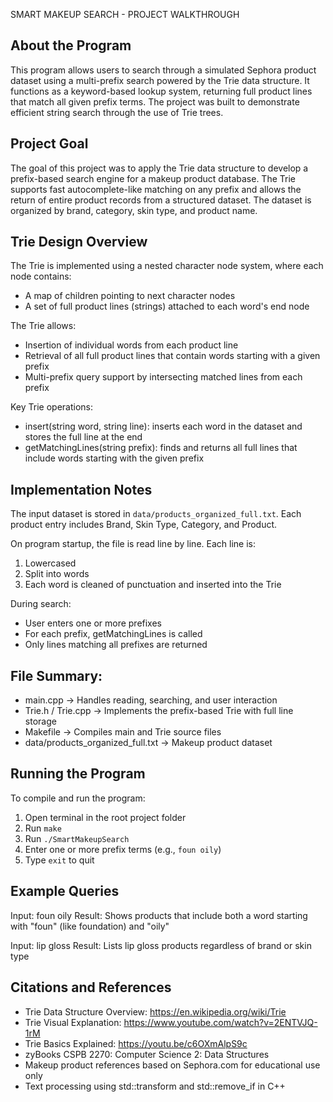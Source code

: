 SMART MAKEUP SEARCH - PROJECT WALKTHROUGH

About the Program
-----------------
This program allows users to search through a simulated Sephora product dataset using a multi-prefix search powered by the Trie data structure.
It functions as a keyword-based lookup system, returning full product lines that match all given prefix terms. The project was built to demonstrate
efficient string search through the use of Trie trees.

Project Goal
------------
The goal of this project was to apply the Trie data structure to develop a prefix-based search engine for a makeup product database.
The Trie supports fast autocomplete-like matching on any prefix and allows the return of entire product records from a structured dataset.
The dataset is organized by brand, category, skin type, and product name.

Trie Design Overview
---------------------
The Trie is implemented using a nested character node system, where each node contains:
- A map of children pointing to next character nodes
- A set of full product lines (strings) attached to each word's end node

The Trie allows:
- Insertion of individual words from each product line
- Retrieval of all full product lines that contain words starting with a given prefix
- Multi-prefix query support by intersecting matched lines from each prefix

Key Trie operations:
- insert(string word, string line): inserts each word in the dataset and stores the full line at the end
- getMatchingLines(string prefix): finds and returns all full lines that include words starting with the given prefix

Implementation Notes
---------------------
The input dataset is stored in `data/products_organized_full.txt`.
Each product entry includes Brand, Skin Type, Category, and Product.

On program startup, the file is read line by line. Each line is:
1. Lowercased
2. Split into words
3. Each word is cleaned of punctuation and inserted into the Trie

During search:
- User enters one or more prefixes
- For each prefix, getMatchingLines is called
- Only lines matching all prefixes are returned

File Summary:
-------------
- main.cpp        → Handles reading, searching, and user interaction
- Trie.h / Trie.cpp → Implements the prefix-based Trie with full line storage
- Makefile        → Compiles main and Trie source files
- data/products_organized_full.txt → Makeup product dataset

Running the Program
--------------------
To compile and run the program:
1. Open terminal in the root project folder
2. Run `make`
3. Run `./SmartMakeupSearch`
4. Enter one or more prefix terms (e.g., `foun oily`)
5. Type `exit` to quit

Example Queries
---------------
Input: foun oily
Result: Shows products that include both a word starting with "foun" (like foundation) and "oily"

Input: lip gloss
Result: Lists lip gloss products regardless of brand or skin type

Citations and References
-------------------------
- Trie Data Structure Overview: https://en.wikipedia.org/wiki/Trie
- Trie Visual Explanation: https://www.youtube.com/watch?v=2ENTVJQ-1rM
- Trie Basics Explained: https://youtu.be/c6OXmAlpS9c
- zyBooks CSPB 2270: Computer Science 2: Data Structures
- Makeup product references based on Sephora.com for educational use only
- Text processing using std::transform and std::remove_if in C++
